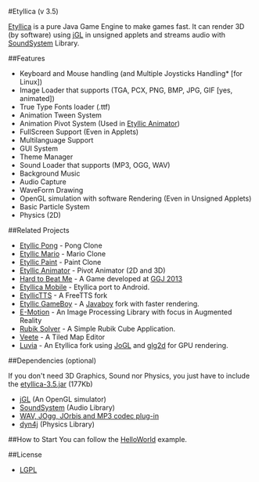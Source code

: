 #Etyllica (v 3.5)


[Etyllica](http://yuripourre.github.com/etyllica) is a pure Java Game Engine to make games fast. It can render 3D (by software) using [jGL](http://www.cmlab.csie.ntu.edu.tw/~robin/jGL/) in unsigned applets and streams audio with [SoundSystem](http://www.paulscode.com/forum/index.php?topic=4.0) Library.

##Features

- Keyboard and Mouse handling (and Multiple Joysticks Handling* [for Linux])
- Image Loader that supports (TGA, PCX, PNG, BMP, JPG, GIF [yes, animated])
- True Type Fonts loader (.ttf)
- Animation Tween System
- Animation Pivot System (Used in [Etyllic Animator](http://yuripourre.github.com/etyllic-animator/))
- FullScreen Support (Even in Applets)
- Multilanguage Support
- GUI System
- Theme Manager
- Sound Loader that supports (MP3, OGG, WAV)
- Background Music
- Audio Capture 
- WaveForm Drawing
- OpenGL simulation with software Rendering (Even in Unsigned Applets)
- Basic Particle System
- Physics (2D)


##Related Projects

- [Etyllic Pong](http://yuripourre.github.com/etyllic-pong) - Pong Clone
- [Etyllic Mario](http://yuripourre.github.com/etyllic-mario) - Mario Clone
- [Etyllic Paint](http://yuripourre.github.com/etyllic-paint) - Paint Clone
- [Etyllic Animator](http://yuripourre.github.com/etyllic-animator) - Pivot Animator (2D and 3D)
- [Hard to Beat Me](http://yuripourre.github.com/hardtobeatme) - A Game developed at [GGJ 2013](http://globalgamejam.org/)
- [Etyllica Mobile](https://github.com/yuripourre/etyllica-mobile) - Etyllica port to Android.
- [EtyllicTTS](https://github.com/yuripourre/etyllic-tts) - A FreeTTS fork
- [Etyllic GameBoy](https://github.com/yuripourre/etyllic-gameboy) - A [Javaboy](http://www.millstone.demon.co.uk/download/javaboy/) fork with faster rendering.
- [E-Motion](https://github.com/yuripourre/e-motion) - An Image Processing Library with focus in Augmented Reality
- [Rubik Solver](https://github.com/yuripourre/rubik-solver) - A Simple Rubik Cube Application.
- [Veete](https://github.com/yuripourre/veete) - A Tiled Map Editor
- [Luvia](https://github.com/yuripourre/luvia) - An Etyllica fork using [JoGL](http://jogamp.org/jogl/www/) and [glg2d](https://github.com/brandonborkholder/glg2d) for GPU rendering.

##Dependencies (optional)

If you don't need 3D Graphics, Sound nor Physics, you just have to include the [etyllica-3.5.jar](https://github.com/yuripourre/etyllica/blob/master/Etyllica/libs/etyllica-3.5.jar) (177Kb)

- [jGL](http://www.cmlab.csie.ntu.edu.tw/~robin/jGL/) (An OpenGL simulator)
- [SoundSystem](http://www.paulscode.com/forum/index.php?topic=4.0) (Audio Library)
- [WAV, JOgg, JOrbis and MP3 codec plug-in](http://www.paulscode.com/forum/index.php?topic=496.0)
- [dyn4j](http://code.google.com/p/dyn4j/) (Physics Library)

##How to Start
You can follow the [HelloWorld](https://github.com/yuripourre/etyllica/wiki/Hello-World) example.

##License
- [LGPL](http://www.gnu.org/copyleft/lesser.html)
